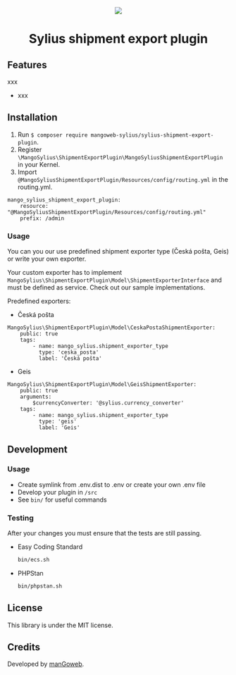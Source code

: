<p align="center">
    <a href="https://www.mangoweb.cz/en/" target="_blank">
        <img src="https://avatars0.githubusercontent.com/u/38423357?s=200&v=4"/>
    </a>
</p>
<h1 align="center">Sylius shipment export plugin</h1>

## Features

xxx

* xxx

## Installation

1. Run `$ composer require mangoweb-sylius/sylius-shipment-export-plugin`.
2. Register `\MangoSylius\ShipmentExportPlugin\MangoSyliusShipmentExportPlugin` in your Kernel.
3. Import `@MangoSyliusShipmentExportPlugin/Resources/config/routing.yml` in the routing.yml.

```
mango_sylius_shipment_export_plugin:
    resource: "@MangoSyliusShipmentExportPlugin/Resources/config/routing.yml"
    prefix: /admin
```

### Usage

You can you our use predefined shipment exporter type (Česká pošta, Geis) or write your own exporter.

Your custom exporter has to implement `MangoSylius\ShipmentExportPlugin\Model\ShipmentExporterInterface`
and must be defined as service. Check out our sample implementations.


Predefined exporters:

* Česká pošta
```
MangoSylius\ShipmentExportPlugin\Model\CeskaPostaShipmentExporter:
    public: true
    tags:
        - name: mango_sylius.shipment_exporter_type
          type: 'ceska_posta'
          label: 'Česká pošta'
```

* Geis
```
MangoSylius\ShipmentExportPlugin\Model\GeisShipmentExporter:
    public: true
    arguments:
        $currencyConverter: '@sylius.currency_converter'
    tags:
        - name: mango_sylius.shipment_exporter_type
          type: 'geis'
          label: 'Geis'
```

## Development

### Usage

- Create symlink from .env.dist to .env or create your own .env file
- Develop your plugin in `/src`
- See `bin/` for useful commands

### Testing

After your changes you must ensure that the tests are still passing.
* Easy Coding Standard
  ```bash
  bin/ecs.sh
  ```
* PHPStan
  ```bash
  bin/phpstan.sh
  ```
License
-------
This library is under the MIT license.

Credits
-------
Developed by [manGoweb](https://www.mangoweb.eu/).
